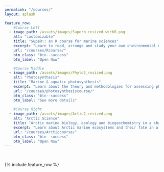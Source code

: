 ```yaml
---
permalink: "/courses/"
layout: splash

feature_row:
    #Course Left
  - image_path: /assets/images/Superb_resized_withR.png
    alt: "customizable"
    title: "SupeR!: an R course for marine sciences"
    excerpt: "Learn to read, arrange and study your own environmental data with R."
    url: "/courses/Rcourse/"
    btn_class: "btn--success"
    btn_label: "Open Now"

    #Course Middle
  - image_path: /assets/images/Phyto2_resized.png
    alt: "Photosynthesis"
    title: "Marine & aquatic photosynthesis"
    excerpt: "Learn about the theory and methodologies for assessing photosynthesis in marine and aquatic systems."
    url: "/courses/photosynthesiscourse/"
    btn_class: "btn--success"
    btn_label: "See more details"  
  
    #Course Right
  - image_path: /assets/images/Artic2_resized.png
    alt: "Arctic Science"
    title: "Arctic marine biology, ecology and biogeochemistry in a changing world"
    excerpt: "Learn about Arctic marine ecosystems and their fate in a changing world"
    url: "/courses/Arcticcourse/"
    btn_class: "btn--success"
    btn_label: "Open Now"   
---
```

<br>

{% include feature_row %}

